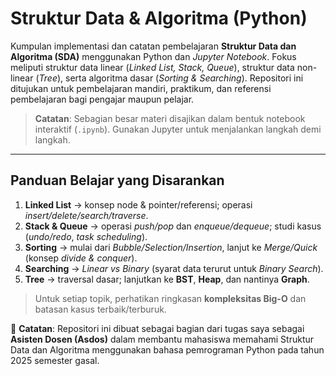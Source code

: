 # Struktur Data & Algoritma (Python)

Kumpulan implementasi dan catatan pembelajaran **Struktur Data dan Algoritma (SDA)** menggunakan Python dan *Jupyter Notebook*. Fokus meliputi struktur data linear (*Linked List, Stack, Queue*), struktur data non-linear (*Tree*), serta algoritma dasar (*Sorting & Searching*). Repositori ini ditujukan untuk pembelajaran mandiri, praktikum, dan referensi pembelajaran bagi pengajar maupun pelajar.

> **Catatan**: Sebagian besar materi disajikan dalam bentuk notebook interaktif (`.ipynb`). Gunakan Jupyter untuk menjalankan langkah demi langkah.

---

## Panduan Belajar yang Disarankan

1. **Linked List** → konsep node & pointer/referensi; operasi *insert/delete/search/traverse*.
2. **Stack & Queue** → operasi *push/pop* dan *enqueue/dequeue*; studi kasus (*undo/redo*, *task scheduling*).
3. **Sorting** → mulai dari *Bubble/Selection/Insertion*, lanjut ke *Merge/Quick* (konsep *divide & conquer*).
4. **Searching** → *Linear vs Binary* (syarat data terurut untuk *Binary Search*).
5. **Tree** → traversal dasar; lanjutkan ke **BST**, **Heap**, dan nantinya **Graph**.

> Untuk setiap topik, perhatikan ringkasan **kompleksitas Big-O** dan batasan kasus terbaik/terburuk.

📌 **Catatan**: Repositori ini dibuat sebagai bagian dari tugas saya sebagai **Asisten Dosen (Asdos)** dalam membantu mahasiswa memahami Struktur Data dan Algoritma menggunakan bahasa pemrograman Python pada tahun 2025 semester gasal.

